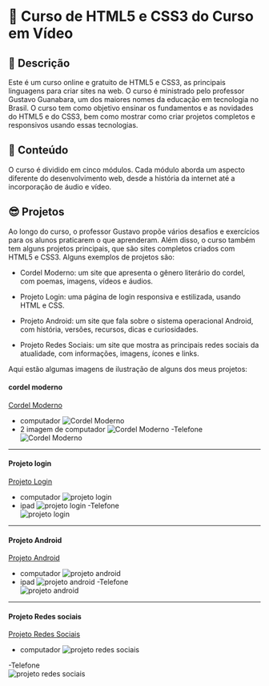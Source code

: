 # 🚀 Curso de HTML5 e CSS3 do Curso em Vídeo

## 📝 Descrição

Este é um curso online e gratuito de HTML5 e CSS3, as principais linguagens para criar sites na web. O curso é ministrado pelo professor Gustavo Guanabara, um dos maiores nomes da educação em tecnologia no Brasil. O curso tem como objetivo ensinar os fundamentos e as novidades do HTML5 e do CSS3, bem como mostrar como criar projetos completos e responsivos usando essas tecnologias.

## 📄 Conteúdo

O curso é dividido em cinco módulos. Cada módulo aborda um aspecto diferente do desenvolvimento web, desde a história da internet até a incorporação de áudio e vídeo.

## 😎 Projetos

Ao longo do curso, o professor Gustavo propõe vários desafios e exercícios para os alunos praticarem o que aprenderam. Além disso, o curso também tem alguns projetos principais, que são sites completos criados com HTML5 e CSS3. Alguns exemplos de projetos são:

- Cordel Moderno: um site que apresenta o gênero literário do cordel, com poemas, imagens, vídeos e áudios.

- Projeto Login: uma página de login responsiva e estilizada, usando HTML e CSS.
- Projeto Android: um site que fala sobre o sistema operacional Android, com história, versões, recursos, dicas e curiosidades.
- Projeto Redes Sociais: um site que mostra as principais redes sociais da atualidade, com informações, imagens, ícones e links.

Aqui estão algumas imagens de ilustração de alguns dos meus projetos:
#### cordel moderno
[Cordel Moderno](https://mariana549.github.io/cordel-moderno/)
- computador 
![Cordel Moderno](/capturas/desktopCaptura%20de%20tela%202023-11-20%20143033.png)
- 2 imagem de computador
![Cordel Moderno](/capturas/desktop2Captura%20de%20tela%202023-11-20%20143025.png)
-Telefone <br>
![Cordel Moderno](/capturas/telefoneCaptura%20de%20tela%202023-11-20%20143054.png)

---
#### Projeto login
[Projeto Login](https://mariana549.github.io/projeto-login/)
- computador 
![projeto login](/capturas/computador-projeto-login.png)
- ipad
![projeto login](/capturas/ipad-projeto-login-Captura%20de%20tela%202023-11-20%20134243.png)
-Telefone <br>
![projeto login](/capturas/telefone-projeto-login-Captura%20de%20tela%202023-11-20%20134259.png)

----
#### Projeto Android
[Projeto Android](https://mariana549.github.io/projeto-android/)
- computador 
![projeto android](/capturas/computador-projeto-android.png)
- ipad
![projeto android](/capturas/ipad-projeto-android.png)
-Telefone <br>
![projeto android](/capturas/telefone-projeto-android.png)

---
#### Projeto Redes sociais
[Projeto Redes Sociais](https://mariana549.github.io/projeto-redes-sociais/)
- computador 
![projeto redes sociais](capturas/desktop-projeto-redes-sociais.png)

-Telefone <br>
![projeto redes sociais](capturas/telefone-projeto-redes-sociais.png)